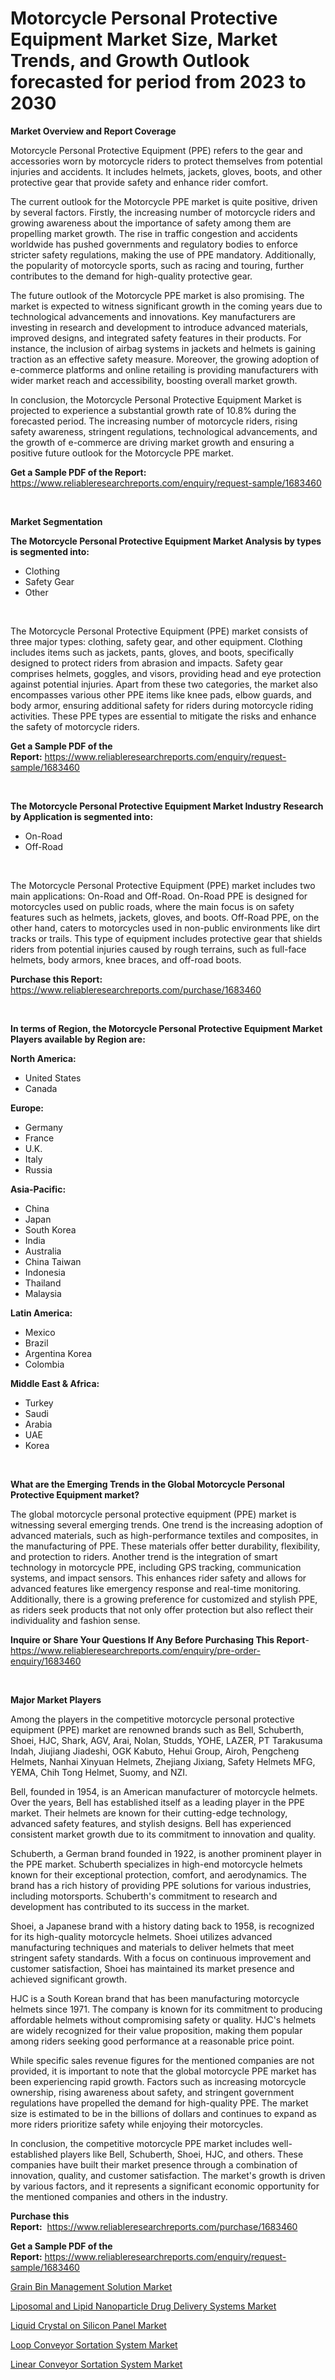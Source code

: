 <p><h1>Motorcycle Personal Protective Equipment Market Size, Market Trends, and Growth Outlook forecasted for period from 2023 to 2030</h1></p><p><strong>Market Overview and Report Coverage</strong></p>
<p><p>Motorcycle Personal Protective Equipment (PPE) refers to the gear and accessories worn by motorcycle riders to protect themselves from potential injuries and accidents. It includes helmets, jackets, gloves, boots, and other protective gear that provide safety and enhance rider comfort.</p><p>The current outlook for the Motorcycle PPE market is quite positive, driven by several factors. Firstly, the increasing number of motorcycle riders and growing awareness about the importance of safety among them are propelling market growth. The rise in traffic congestion and accidents worldwide has pushed governments and regulatory bodies to enforce stricter safety regulations, making the use of PPE mandatory. Additionally, the popularity of motorcycle sports, such as racing and touring, further contributes to the demand for high-quality protective gear.</p><p>The future outlook of the Motorcycle PPE market is also promising. The market is expected to witness significant growth in the coming years due to technological advancements and innovations. Key manufacturers are investing in research and development to introduce advanced materials, improved designs, and integrated safety features in their products. For instance, the inclusion of airbag systems in jackets and helmets is gaining traction as an effective safety measure. Moreover, the growing adoption of e-commerce platforms and online retailing is providing manufacturers with wider market reach and accessibility, boosting overall market growth.</p><p>In conclusion, the Motorcycle Personal Protective Equipment Market is projected to experience a substantial growth rate of 10.8% during the forecasted period. The increasing number of motorcycle riders, rising safety awareness, stringent regulations, technological advancements, and the growth of e-commerce are driving market growth and ensuring a positive future outlook for the Motorcycle PPE market.</p></p>
<p><strong>Get a Sample PDF of the Report:</strong> <a href="https://www.reliableresearchreports.com/enquiry/request-sample/1683460">https://www.reliableresearchreports.com/enquiry/request-sample/1683460</a></p>
<p>&nbsp;</p>
<p><strong>Market Segmentation</strong></p>
<p><strong>The Motorcycle Personal Protective Equipment Market Analysis by types is segmented into:</strong></p>
<p><ul><li>Clothing</li><li>Safety Gear</li><li>Other</li></ul></p>
<p>&nbsp;</p>
<p><p>The Motorcycle Personal Protective Equipment (PPE) market consists of three major types: clothing, safety gear, and other equipment. Clothing includes items such as jackets, pants, gloves, and boots, specifically designed to protect riders from abrasion and impacts. Safety gear comprises helmets, goggles, and visors, providing head and eye protection against potential injuries. Apart from these two categories, the market also encompasses various other PPE items like knee pads, elbow guards, and body armor, ensuring additional safety for riders during motorcycle riding activities. These PPE types are essential to mitigate the risks and enhance the safety of motorcycle riders.</p></p>
<p><strong>Get a Sample PDF of the Report:</strong>&nbsp;<a href="https://www.reliableresearchreports.com/enquiry/request-sample/1683460">https://www.reliableresearchreports.com/enquiry/request-sample/1683460</a></p>
<p>&nbsp;</p>
<p><strong>The Motorcycle Personal Protective Equipment Market Industry Research by Application is segmented into:</strong></p>
<p><ul><li>On-Road</li><li>Off-Road</li></ul></p>
<p>&nbsp;</p>
<p><p>The Motorcycle Personal Protective Equipment (PPE) market includes two main applications: On-Road and Off-Road. On-Road PPE is designed for motorcycles used on public roads, where the main focus is on safety features such as helmets, jackets, gloves, and boots. Off-Road PPE, on the other hand, caters to motorcycles used in non-public environments like dirt tracks or trails. This type of equipment includes protective gear that shields riders from potential injuries caused by rough terrains, such as full-face helmets, body armors, knee braces, and off-road boots.</p></p>
<p><strong>Purchase this Report:</strong>&nbsp; <a href="https://www.reliableresearchreports.com/purchase/1683460">https://www.reliableresearchreports.com/purchase/1683460</a></p>
<p>&nbsp;</p>
<p><strong>In terms of Region, the Motorcycle Personal Protective Equipment Market Players available by Region are:</strong></p>
<p>
    <p> <strong> North America: </strong>
        <ul>
            <li>United States</li>
            <li>Canada</li>
        </ul>
        </p> 
    <p> <strong> Europe: </strong>
        <ul>
            <li>Germany</li>
            <li>France</li>
            <li>U.K.</li>
            <li>Italy</li>
            <li>Russia</li>
        </ul>
        </p> 
    <p> <strong> Asia-Pacific: </strong>
        <ul>
            <li>China</li>
            <li>Japan</li>
            <li>South Korea</li>
            <li>India</li>
            <li>Australia</li>
            <li>China Taiwan</li>
            <li>Indonesia</li>
            <li>Thailand</li>
            <li>Malaysia</li>
        </ul>
        </p> 
    <p> <strong> Latin America: </strong>
        <ul>
            <li>Mexico</li>
            <li>Brazil</li>
            <li>Argentina Korea</li>
            <li>Colombia</li>
        </ul>
        </p> 
    <p> <strong> Middle East & Africa: </strong>
        <ul>
            <li>Turkey</li>
            <li>Saudi</li>
            <li>Arabia</li>
            <li>UAE</li>
            <li>Korea</li>
        </ul>
    </p>
    </p>
<p>&nbsp;</p>
<p><strong>What are the Emerging Trends in the Global Motorcycle Personal Protective Equipment market?</strong></p>
<p><p>The global motorcycle personal protective equipment (PPE) market is witnessing several emerging trends. One trend is the increasing adoption of advanced materials, such as high-performance textiles and composites, in the manufacturing of PPE. These materials offer better durability, flexibility, and protection to riders. Another trend is the integration of smart technology in motorcycle PPE, including GPS tracking, communication systems, and impact sensors. This enhances rider safety and allows for advanced features like emergency response and real-time monitoring. Additionally, there is a growing preference for customized and stylish PPE, as riders seek products that not only offer protection but also reflect their individuality and fashion sense.</p></p>
<p><strong>Inquire or Share Your Questions If Any Before Purchasing This Report</strong>- <a href="https://www.reliableresearchreports.com/enquiry/pre-order-enquiry/1683460">https://www.reliableresearchreports.com/enquiry/pre-order-enquiry/1683460</a></p>
<p>&nbsp;</p>
<p><strong>Major Market Players</strong></p>
<p><p>Among the players in the competitive motorcycle personal protective equipment (PPE) market are renowned brands such as Bell, Schuberth, Shoei, HJC, Shark, AGV, Arai, Nolan, Studds, YOHE, LAZER, PT Tarakusuma Indah, Jiujiang Jiadeshi, OGK Kabuto, Hehui Group, Airoh, Pengcheng Helmets, Nanhai Xinyuan Helmets, Zhejiang Jixiang, Safety Helmets MFG, YEMA, Chih Tong Helmet, Suomy, and NZI.</p><p>Bell, founded in 1954, is an American manufacturer of motorcycle helmets. Over the years, Bell has established itself as a leading player in the PPE market. Their helmets are known for their cutting-edge technology, advanced safety features, and stylish designs. Bell has experienced consistent market growth due to its commitment to innovation and quality.</p><p>Schuberth, a German brand founded in 1922, is another prominent player in the PPE market. Schuberth specializes in high-end motorcycle helmets known for their exceptional protection, comfort, and aerodynamics. The brand has a rich history of providing PPE solutions for various industries, including motorsports. Schuberth's commitment to research and development has contributed to its success in the market.</p><p>Shoei, a Japanese brand with a history dating back to 1958, is recognized for its high-quality motorcycle helmets. Shoei utilizes advanced manufacturing techniques and materials to deliver helmets that meet stringent safety standards. With a focus on continuous improvement and customer satisfaction, Shoei has maintained its market presence and achieved significant growth.</p><p>HJC is a South Korean brand that has been manufacturing motorcycle helmets since 1971. The company is known for its commitment to producing affordable helmets without compromising safety or quality. HJC's helmets are widely recognized for their value proposition, making them popular among riders seeking good performance at a reasonable price point.</p><p>While specific sales revenue figures for the mentioned companies are not provided, it is important to note that the global motorcycle PPE market has been experiencing rapid growth. Factors such as increasing motorcycle ownership, rising awareness about safety, and stringent government regulations have propelled the demand for high-quality PPE. The market size is estimated to be in the billions of dollars and continues to expand as more riders prioritize safety while enjoying their motorcycles.</p><p>In conclusion, the competitive motorcycle PPE market includes well-established players like Bell, Schuberth, Shoei, HJC, and others. These companies have built their market presence through a combination of innovation, quality, and customer satisfaction. The market's growth is driven by various factors, and it represents a significant economic opportunity for the mentioned companies and others in the industry.</p></p>
<p><strong>Purchase this Report:</strong>&nbsp;&nbsp;<a href="https://www.reliableresearchreports.com/purchase/1683460">https://www.reliableresearchreports.com/purchase/1683460</a></p>
<p></p>
<p><strong>Get a Sample PDF of the Report:</strong>&nbsp;<a href="https://www.reliableresearchreports.com/enquiry/request-sample/1683460">https://www.reliableresearchreports.com/enquiry/request-sample/1683460</a></p>
<p><p><a href="https://github.com/sofyaavrova/Market-Research-Report-List-1/blob/main/grain-bin-management-solution-market.md">Grain Bin Management Solution Market</a></p><p><a href="https://github.com/kholmovskayalyudmila/Market-Research-Report-List-1/blob/main/liposomal-and-lipid-nanoparticle-drug-delivery-systems-market.md">Liposomal and Lipid Nanoparticle Drug Delivery Systems Market</a></p><p><a href="https://www.linkedin.com/pulse/liquid-crystal-silicon-panel-market-share/">Liquid Crystal on Silicon Panel Market</a></p><p><a href="https://medium.com/@janrussell6445/loop-conveyor-sortation-system-market-comprehensive-assessment-by-type-application-and-geography-e142428a9f71">Loop Conveyor Sortation System Market</a></p><p><a href="https://medium.com/@nayelibosco/linear-conveyor-sortation-system-market-size-reveals-the-best-marketing-channels-in-global-industry-85eeb8117eec">Linear Conveyor Sortation System Market</a></p></p>